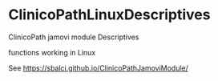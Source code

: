 # ClinicoPathLinuxDescriptives

ClinicoPath jamovi module Descriptives

functions working in Linux

See https://sbalci.github.io/ClinicoPathJamoviModule/


